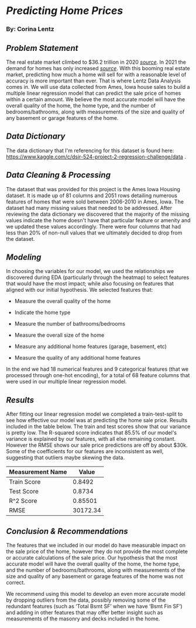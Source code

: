 # ***Predicting Home Prices***
### By: Corina Lentz

## ***Problem Statement***

The real estate market climbed to $36.2 trillion in 2020 [*source*](https://www.forbes.com/sites/brendarichardson/2021/01/26/housing-market-gains-more-value-in-2020-than-in-any-year-since-2005/). In 2021 the demand for homes has only increased [*source*](https://www.cnn.com/2021/06/16/homes/us-housing-market-offers/index.html). With this booming real estate market, predicting how much a home will sell for with a reasonable level of accuracy is more important than ever. That is where Lentz Data Analysis comes in. We will use data collected from Ames, Iowa house sales to build a multiple linear regression model that can predict the sale price of homes within a certain amount. We believe the most accurate model will have the overall quality of the home, the home type, and the number of bedrooms/bathrooms, along with measurements of the size and quality of any basement or garage features of the home. 

## ***Data Dictionary***

The data dictionary that I'm referencing for this dataset is found here: https://www.kaggle.com/c/dsir-524-project-2-regression-challenge/data .

## ***Data Cleaning & Processing***

The dataset that was provided for this project is the Ames Iowa Housing dataset. It is made up of 81 columns and 2051 rows detailing numerous features of homes that were sold between 2006-2010 in Ames, Iowa. The dataset had many missing values that needed to be addressed. After reviewing the data dictionary we discovered that the majority of the missing values indicate the home doesn't have that particular feature or amenity and we updated these values accordingly. There were four columns that had less than 20% of non-null values that we ultimately decided to drop from the dataset. 

## ***Modeling***

In choosing the variables for our model, we used the relationships we discovered during EDA (particularly through the heatmap) to select features that would have the most impact; while also focusing on features that aligned with our initial hypothesis. We selected features that:

- Measure the overall quality of the home

- Indicate the home type

- Measure the number of bathrooms/bedrooms

- Measure the overall size of the home

- Measure any additional home features (garage, basement, etc)

- Measure the quality of any additional home features

In the end we had 18 numerical features and 9 categorical features (that we processed through one-hot encoding), for a total of 68 feature columns that were used in our multiple linear regression model.

## ***Results***
After fitting our linear regression model we completed a train-test-split to see how effective our model was at predicting the home sale price. Results included in the table below. The train and test scores show that our variance is pretty low. The R-squared score indicates that 85.5% of our model's variance is explained by our features, with all else remaining constant. However the RMSE shows our sale price predictions are off by about $30k. Some of the coefficients for our features are inconsistent as well, suggesting that outliers maybe skewing the data.  

|Measurement Name|Value|
|-|-|
|Train Score|0.8492|
|Test Score|0.8734|
|R^2 Score|0.85501|
|RMSE|30172.34|

## ***Conclusion & Recommendations***
The features that we included in our model do have measurable impact on the sale price of the home, however they do not provide the most complete or accurate calculations of the sale price. Our hypothesis that the most accurate model will have the overall quality of the home, the home type, and the number of bedrooms/bathrooms, along with measurements of the size and quality of any basement or garage features of the home was not correct.

We recommend using this model to develop an even more accurate model by dropping outliers from the data, possibly removing some of the redundant features (such as ‘Total Bsmt SF’ when we have ‘Bsmt Fin SF’) and adding in other features that may offer better insight such as measurements of the masonry and decks included in the home.
